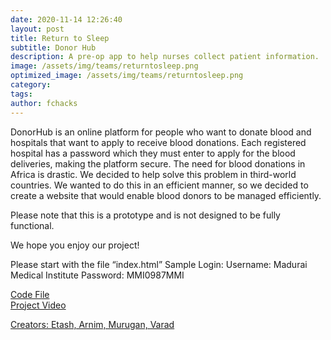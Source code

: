 ```yaml
---
date: 2020-11-14 12:26:40
layout: post
title: Return to Sleep
subtitle: Donor Hub
description: A pre-op app to help nurses collect patient information.
image: /assets/img/teams/returntosleep.png
optimized_image: /assets/img/teams/returntosleep.png
category:
tags:
author: fchacks
---
```


DonorHub is an online platform for people who want to donate blood and hospitals that want to apply to receive blood donations. Each registered hospital has a password which they must enter to apply for the blood deliveries, making the platform secure. The need for blood donations in Africa is drastic. We decided to help solve this problem in third-world countries. We wanted to do this in an efficient manner, so we decided to create a website that would enable blood donors to be managed efficiently.

Please note that this is a prototype and is not designed to be fully functional.

We hope you enjoy our project!

Please start with the file “index.html”
Sample Login:
Username: Madurai Medical Institute
Password: MMI0987MMI

<a href="https://github.com/InfinitePi314/DonorHub">Code File</a> <br>
<a href="https://youtu.be/XHJTf7pop3M">Project Video

Creators: Etash, Arnim, Murugan, Varad
